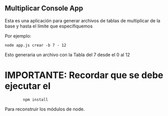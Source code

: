 ##  Multiplicar Console App

Esta es una aplicación para generar archivos de tablas de
multiplicar de la base y hasta el límite que especifiquemos

Por ejemplo:

    node app.js crear -b 7 - 12
    
Esto generaria un archivo con la Tabla del 7 desde el 0 al 12


IMPORTANTE: Recordar que se debe ejecutar el 
==

            npm install  

Para reconstruir los módulos de node.
